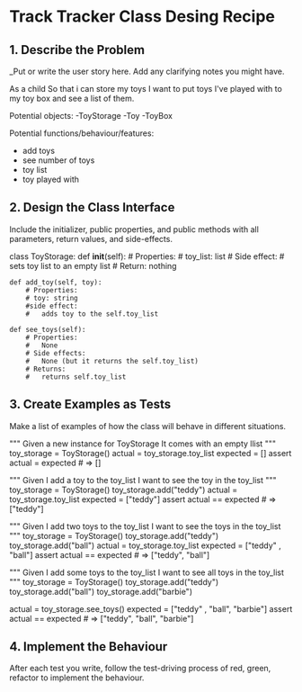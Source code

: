 # Track Tracker Class Desing Recipe


## 1. Describe the Problem

_Put or write the user story here. Add any clarifying notes you might have.

As a child
So that i can store my toys 
I want to put toys I've played with to my toy box and see a list of them.

Potential objects:
-ToyStorage
-Toy
-ToyBox

Potential functions/behaviour/features:
- add toys
- see number of toys
- toy list
- toy played with



## 2. Design the Class Interface

Include the initializer, public properties, and public methods with all parameters, return values, and side-effects.

class ToyStorage:
    def __init__(self):
        # Properties:
        #   toy_list: list
        # Side effect:
        #    sets toy list to an empty list
        # Return:
        nothing 

    def add_toy(self, toy):
        # Properties:
        # toy: string
        #side effect:
        #   adds toy to the self.toy_list

    def see_toys(self):
        # Properties:
        #   None
        # Side effects:
        #   None (but it returns the self.toy_list)
        # Returns:
        #   returns self.toy_list



## 3. Create Examples as Tests

Make a list of examples of how the class will behave in different situations.

"""
Given a new instance for ToyStorage
It comes with an empty llist
"""
toy_storage = ToyStorage()
actual = toy_storage.toy_list
expected = []
assert actual = expected # => []

"""
Given I add a toy to the toy_list
I want to see the toy in the toy_list
"""
toy_storage = ToyStorage()
toy_storage.add("teddy")
actual = toy_storage.toy_list
expected = ["teddy"]
assert actual == expected # => ["teddy"]

"""
Given I add two toys to the toy_list
I want to see the toys in the toy_list
"""
toy_storage = ToyStorage()
toy_storage.add("teddy")
toy_storage.add("ball")
actual = toy_storage.toy_list
expected = ["teddy" , "ball"]
assert actual == expected # => ["teddy", "ball"]


"""
Given I add some toys to the toy_list
I want to see all toys in the toy_list
"""
toy_storage = ToyStorage()
toy_storage.add("teddy")
toy_storage.add("ball")
toy_storage.add("barbie")

actual = toy_storage.see_toys()
expected = ["teddy" , "ball", "barbie"]
assert actual == expected # => ["teddy", "ball", "barbie"]


## 4. Implement the Behaviour

After each test you write, follow the test-driving process of red, green, refactor to implement the behaviour.
